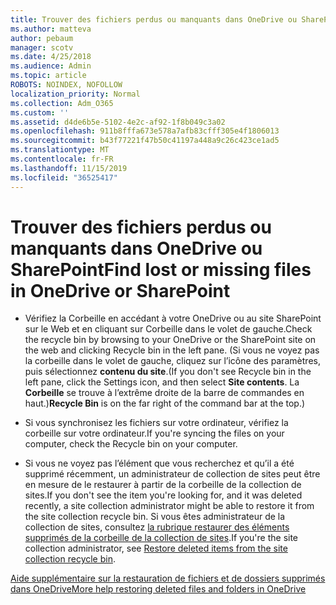 ```yaml
---
title: Trouver des fichiers perdus ou manquants dans OneDrive ou SharePoint
ms.author: matteva
author: pebaum
manager: scotv
ms.date: 4/25/2018
ms.audience: Admin
ms.topic: article
ROBOTS: NOINDEX, NOFOLLOW
localization_priority: Normal
ms.collection: Adm_O365
ms.custom: ''
ms.assetid: d4de6b5e-5102-4e2c-af92-1f8b049c3a02
ms.openlocfilehash: 911b8fffa673e578a7afb83cfff305e4f1806013
ms.sourcegitcommit: b43f77221f47b50c41197a448a9c26c423ce1ad5
ms.translationtype: MT
ms.contentlocale: fr-FR
ms.lasthandoff: 11/15/2019
ms.locfileid: "36525417"
---
```

# <a name="find-lost-or-missing-files-in-onedrive-or-sharepoint"></a><span data-ttu-id="9f9fe-102">Trouver des fichiers perdus ou manquants dans OneDrive ou SharePoint</span><span class="sxs-lookup"><span data-stu-id="9f9fe-102">Find lost or missing files in OneDrive or SharePoint</span></span>

- <span data-ttu-id="9f9fe-103">Vérifiez la Corbeille en accédant à votre OneDrive ou au site SharePoint sur le Web et en cliquant sur Corbeille dans le volet de gauche.</span><span class="sxs-lookup"><span data-stu-id="9f9fe-103">Check the recycle bin by browsing to your OneDrive or the SharePoint site on the web and clicking Recycle bin in the left pane.</span></span> <span data-ttu-id="9f9fe-104">(Si vous ne voyez pas la corbeille dans le volet de gauche, cliquez sur l’icône des paramètres, puis sélectionnez **contenu du site**.</span><span class="sxs-lookup"><span data-stu-id="9f9fe-104">(If you don't see Recycle bin in the left pane, click the Settings icon, and then select **Site contents**.</span></span> <span data-ttu-id="9f9fe-105">La **Corbeille** se trouve à l’extrême droite de la barre de commandes en haut.)</span><span class="sxs-lookup"><span data-stu-id="9f9fe-105">**Recycle Bin** is on the far right of the command bar at the top.)</span></span> 
    
- <span data-ttu-id="9f9fe-106">Si vous synchronisez les fichiers sur votre ordinateur, vérifiez la corbeille sur votre ordinateur.</span><span class="sxs-lookup"><span data-stu-id="9f9fe-106">If you're syncing the files on your computer, check the Recycle bin on your computer.</span></span> 
    
- <span data-ttu-id="9f9fe-107">Si vous ne voyez pas l’élément que vous recherchez et qu’il a été supprimé récemment, un administrateur de collection de sites peut être en mesure de le restaurer à partir de la corbeille de la collection de sites.</span><span class="sxs-lookup"><span data-stu-id="9f9fe-107">If you don't see the item you're looking for, and it was deleted recently, a site collection administrator might be able to restore it from the site collection recycle bin.</span></span> <span data-ttu-id="9f9fe-108">Si vous êtes administrateur de la collection de sites, consultez [la rubrique restaurer des éléments supprimés de la corbeille de la collection de sites](https://go.microsoft.com/fwlink/?linkid=866439).</span><span class="sxs-lookup"><span data-stu-id="9f9fe-108">If you're the site collection administrator, see [Restore deleted items from the site collection recycle bin](https://go.microsoft.com/fwlink/?linkid=866439).</span></span>
    
[<span data-ttu-id="9f9fe-109">Aide supplémentaire sur la restauration de fichiers et de dossiers supprimés dans OneDrive</span><span class="sxs-lookup"><span data-stu-id="9f9fe-109">More help restoring deleted files and folders in OneDrive</span></span>](https://go.microsoft.com/fwlink/?linkid=872872)
  

